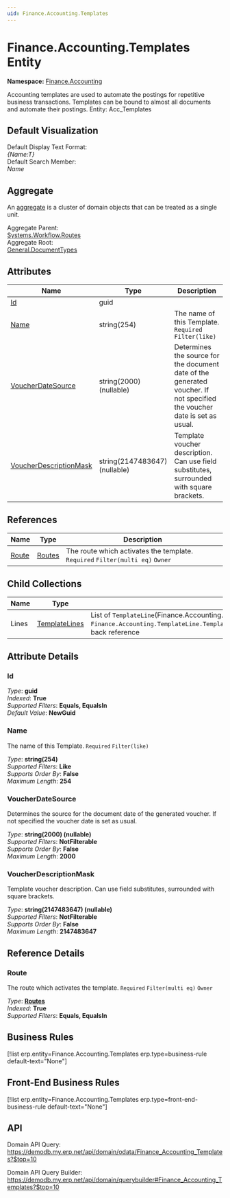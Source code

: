 ```yaml
---
uid: Finance.Accounting.Templates
---
```

# Finance.Accounting.Templates Entity

**Namespace:** [Finance.Accounting](Finance.Accounting.md)  

Accounting templates are used to automate the postings for repetitive business transactions. Templates can be bound to almost all documents and automate their postings. Entity: Acc_Templates

## Default Visualization
Default Display Text Format:  
_{Name:T}_  
Default Search Member:  
_Name_  

## Aggregate
An [aggregate](https://docs.erp.net/tech/advanced/concepts/aggregates.html) is a cluster of domain objects that can be treated as a single unit.  

Aggregate Parent:  
[Systems.Workflow.Routes](Systems.Workflow.Routes.md)  
Aggregate Root:  
[General.DocumentTypes](General.DocumentTypes.md)  

## Attributes

| Name | Type | Description |
| ---- | ---- | --- |
| [Id](Finance.Accounting.Templates.md#id) | guid |  
| [Name](Finance.Accounting.Templates.md#name) | string(254) | The name of this Template. `Required` `Filter(like)` 
| [VoucherDateSource](Finance.Accounting.Templates.md#voucherdatesource) | string(2000) (nullable) | Determines the source for the document date of the generated voucher. If not specified the voucher date is set as usual. 
| [VoucherDescriptionMask](Finance.Accounting.Templates.md#voucherdescriptionmask) | string(2147483647) (nullable) | Template voucher description. Can use field substitutes, surrounded with square brackets. 

## References

| Name | Type | Description |
| ---- | ---- | --- |
| [Route](Finance.Accounting.Templates.md#route) | [Routes](Systems.Workflow.Routes.md) | The route which activates the template. `Required` `Filter(multi eq)` `Owner` |

## Child Collections

| Name | Type | Description |
| ---- | ---- | --- |
| Lines | [TemplateLines](Finance.Accounting.TemplateLines.md) | List of `TemplateLine`(Finance.Accounting.TemplateLines.md) child objects, based on the `Finance.Accounting.TemplateLine.Template`(Finance.Accounting.TemplateLines.md#template) back reference 


## Attribute Details

### Id

_Type_: **guid**  
_Indexed_: **True**  
_Supported Filters_: **Equals, EqualsIn**  
_Default Value_: **NewGuid**  

### Name

The name of this Template. `Required` `Filter(like)`

_Type_: **string(254)**  
_Supported Filters_: **Like**  
_Supports Order By_: **False**  
_Maximum Length_: **254**  

### VoucherDateSource

Determines the source for the document date of the generated voucher. If not specified the voucher date is set as usual.

_Type_: **string(2000) (nullable)**  
_Supported Filters_: **NotFilterable**  
_Supports Order By_: **False**  
_Maximum Length_: **2000**  

### VoucherDescriptionMask

Template voucher description. Can use field substitutes, surrounded with square brackets.

_Type_: **string(2147483647) (nullable)**  
_Supported Filters_: **NotFilterable**  
_Supports Order By_: **False**  
_Maximum Length_: **2147483647**  


## Reference Details

### Route

The route which activates the template. `Required` `Filter(multi eq)` `Owner`

_Type_: **[Routes](Systems.Workflow.Routes.md)**  
_Indexed_: **True**  
_Supported Filters_: **Equals, EqualsIn**  



## Business Rules

[!list erp.entity=Finance.Accounting.Templates erp.type=business-rule default-text="None"]

## Front-End Business Rules

[!list erp.entity=Finance.Accounting.Templates erp.type=front-end-business-rule default-text="None"]

## API

Domain API Query:
<https://demodb.my.erp.net/api/domain/odata/Finance_Accounting_Templates?$top=10>

Domain API Query Builder:
<https://demodb.my.erp.net/api/domain/querybuilder#Finance_Accounting_Templates?$top=10>

